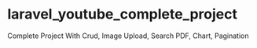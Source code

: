 # laravel_youtube_complete_project
Complete Project With Crud, Image Upload, Search PDF, Chart, Pagination
